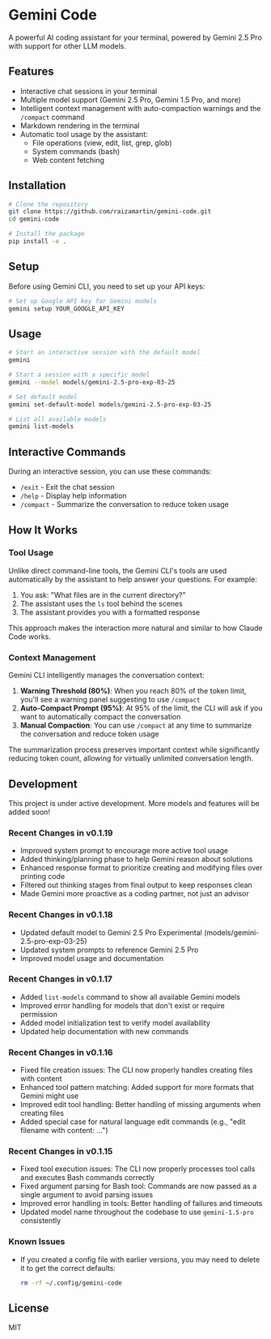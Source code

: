 # Gemini Code

A powerful AI coding assistant for your terminal, powered by Gemini 2.5 Pro with support for other LLM models.

## Features

- Interactive chat sessions in your terminal
- Multiple model support (Gemini 2.5 Pro, Gemini 1.5 Pro, and more)
- Intelligent context management with auto-compaction warnings and the `/compact` command
- Markdown rendering in the terminal
- Automatic tool usage by the assistant:
  - File operations (view, edit, list, grep, glob)
  - System commands (bash)
  - Web content fetching

## Installation

```bash
# Clone the repository
git clone https://github.com/raizamartin/gemini-code.git
cd gemini-code

# Install the package
pip install -e .
```

## Setup

Before using Gemini CLI, you need to set up your API keys:

```bash
# Set up Google API key for Gemini models
gemini setup YOUR_GOOGLE_API_KEY
```

## Usage

```bash
# Start an interactive session with the default model
gemini

# Start a session with a specific model
gemini --model models/gemini-2.5-pro-exp-03-25

# Set default model
gemini set-default-model models/gemini-2.5-pro-exp-03-25

# List all available models
gemini list-models
```

## Interactive Commands

During an interactive session, you can use these commands:

- `/exit` - Exit the chat session
- `/help` - Display help information
- `/compact` - Summarize the conversation to reduce token usage

## How It Works

### Tool Usage

Unlike direct command-line tools, the Gemini CLI's tools are used automatically by the assistant to help answer your questions. For example:

1. You ask: "What files are in the current directory?"
2. The assistant uses the `ls` tool behind the scenes
3. The assistant provides you with a formatted response

This approach makes the interaction more natural and similar to how Claude Code works.

### Context Management

Gemini CLI intelligently manages the conversation context:

1. **Warning Threshold (80%)**: When you reach 80% of the token limit, you'll see a warning panel suggesting to use `/compact`
2. **Auto-Compact Prompt (95%)**: At 95% of the limit, the CLI will ask if you want to automatically compact the conversation
3. **Manual Compaction**: You can use `/compact` at any time to summarize the conversation and reduce token usage

The summarization process preserves important context while significantly reducing token count, allowing for virtually unlimited conversation length.

## Development

This project is under active development. More models and features will be added soon!

### Recent Changes in v0.1.19

- Improved system prompt to encourage more active tool usage
- Added thinking/planning phase to help Gemini reason about solutions
- Enhanced response format to prioritize creating and modifying files over printing code
- Filtered out thinking stages from final output to keep responses clean
- Made Gemini more proactive as a coding partner, not just an advisor

### Recent Changes in v0.1.18

- Updated default model to Gemini 2.5 Pro Experimental (models/gemini-2.5-pro-exp-03-25)
- Updated system prompts to reference Gemini 2.5 Pro
- Improved model usage and documentation

### Recent Changes in v0.1.17

- Added `list-models` command to show all available Gemini models
- Improved error handling for models that don't exist or require permission
- Added model initialization test to verify model availability
- Updated help documentation with new commands

### Recent Changes in v0.1.16

- Fixed file creation issues: The CLI now properly handles creating files with content
- Enhanced tool pattern matching: Added support for more formats that Gemini might use
- Improved edit tool handling: Better handling of missing arguments when creating files
- Added special case for natural language edit commands (e.g., "edit filename with content: ...")

### Recent Changes in v0.1.15

- Fixed tool execution issues: The CLI now properly processes tool calls and executes Bash commands correctly
- Fixed argument parsing for Bash tool: Commands are now passed as a single argument to avoid parsing issues
- Improved error handling in tools: Better handling of failures and timeouts
- Updated model name throughout the codebase to use `gemini-1.5-pro` consistently

### Known Issues

- If you created a config file with earlier versions, you may need to delete it to get the correct defaults:
  ```bash
  rm -rf ~/.config/gemini-code
  ```

## License

MIT